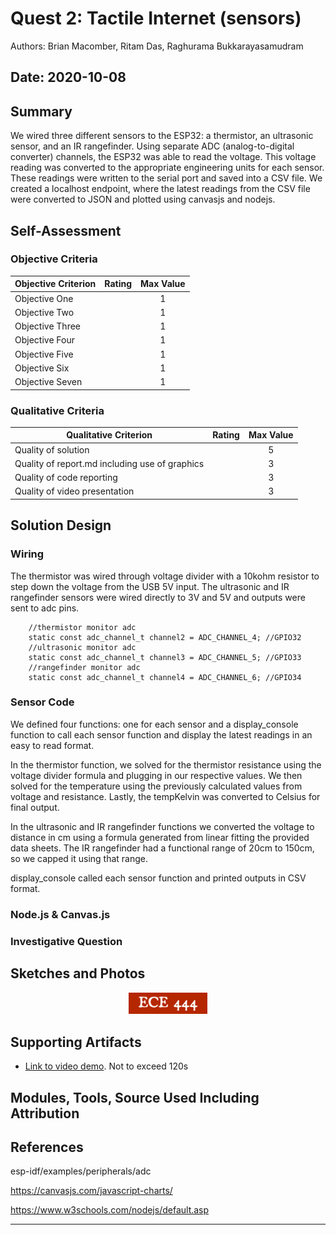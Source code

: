 # Quest 2: Tactile Internet (sensors)

Authors: Brian Macomber, Ritam Das, Raghurama Bukkarayasamudram

## Date: 2020-10-08

## Summary

We wired three different sensors to the ESP32: a thermistor, an ultrasonic sensor, and an IR rangefinder. Using separate ADC (analog-to-digital converter) channels, the ESP32 was able to read the voltage. This voltage reading was converted to the appropriate engineering units for each sensor. These readings were written to the serial port and saved into a CSV file. We created a localhost endpoint, where the latest readings from the CSV file were converted to JSON and plotted using canvasjs and nodejs. 

## Self-Assessment

### Objective Criteria

| Objective Criterion | Rating | Max Value |
| ------------------- | :----: | :-------: |
| Objective One       |        |     1     |
| Objective Two       |        |     1     |
| Objective Three     |        |     1     |
| Objective Four      |        |     1     |
| Objective Five      |        |     1     |
| Objective Six       |        |     1     |
| Objective Seven     |        |     1     |

### Qualitative Criteria

| Qualitative Criterion                          | Rating | Max Value |
| ---------------------------------------------- | :----: | :-------: |
| Quality of solution                            |        |     5     |
| Quality of report.md including use of graphics |        |     3     |
| Quality of code reporting                      |        |     3     |
| Quality of video presentation                  |        |     3     |

## Solution Design

### Wiring
The thermistor was wired through voltage divider with a 10kohm resistor to step down the voltage from the USB 5V input. The ultrasonic and IR rangefinder sensors were wired directly to 3V and 5V and outputs were sent to adc pins.

        //thermistor monitor adc
        static const adc_channel_t channel2 = ADC_CHANNEL_4; //GPIO32
        //ultrasonic monitor adc
        static const adc_channel_t channel3 = ADC_CHANNEL_5; //GPIO33
        //rangefinder monitor adc
        static const adc_channel_t channel4 = ADC_CHANNEL_6; //GPIO34

### Sensor Code
We defined four functions: one for each sensor and a display_console function to call each sensor function and display the latest readings in an easy to read format. 

In the thermistor function, we solved for the thermistor resistance using the voltage divider formula and plugging in our respective values. We then solved for the temperature using the previously calculated values from voltage and resistance. Lastly, the tempKelvin was converted to Celsius for final output.

In the ultrasonic and IR rangefinder functions we converted the voltage to distance in cm using a formula generated from linear fitting the provided data sheets. The IR rangefinder had a functional range of 20cm to 150cm, so we capped it using that range. 

display_console called each sensor function and printed outputs in CSV format. 

### Node.js & Canvas.js

### Investigative Question

## Sketches and Photos

<center><img src="./images/ece444.png" width="25%" /></center>  
<center> </center>

## Supporting Artifacts

- [Link to video demo](). Not to exceed 120s

## Modules, Tools, Source Used Including Attribution

## References

esp-idf/examples/peripherals/adc

https://canvasjs.com/javascript-charts/

https://www.w3schools.com/nodejs/default.asp

---
